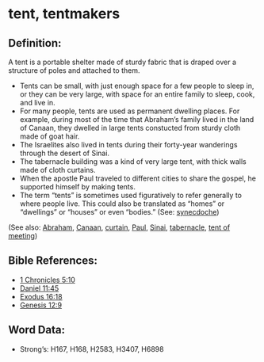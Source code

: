 # tent, tentmakers

## Definition:

A tent is a portable shelter made of sturdy fabric that is draped over a structure of poles and attached to them.

* Tents can be small, with just enough space for a few people to sleep in, or they can be very large, with space for an entire family to sleep, cook, and live in.
* For many people, tents are used as permanent dwelling places. For example, during most of the time that Abraham’s family lived in the land of Canaan, they dwelled in large tents constucted from sturdy cloth made of goat hair.
* The Israelites also lived in tents during their forty-year wanderings through the desert of Sinai.
* The tabernacle building was a kind of very large tent, with thick walls made of cloth curtains.
* When the apostle Paul traveled to different cities to share the gospel, he supported himself by making tents.
* The term “tents” is sometimes used figuratively to refer generally to where people live. This could also be translated as “homes” or “dwellings” or “houses” or even “bodies.” (See: [synecdoche](../../translate/figs-synecdoche))

(See also: [Abraham](../names/abraham.md), [Canaan](../names/canaan.md), [curtain](../other/curtain.md), [Paul](../names/paul.md), [Sinai](../names/sinai.md), [tabernacle](../kt/tabernacle.md), [tent of meeting](../other/tentofmeeting.md))

## Bible References:

* [1 Chronicles 5:10](rc://en/tn/help/1ch/05/10)
* [Daniel 11:45](rc://en/tn/help/dan/11/45)
* [Exodus 16:18](rc://en/tn/help/exo/16/18)
* [Genesis 12:9](rc://en/tn/help/gen/12/09)

## Word Data:

* Strong’s: H167, H168, H2583, H3407, H6898
